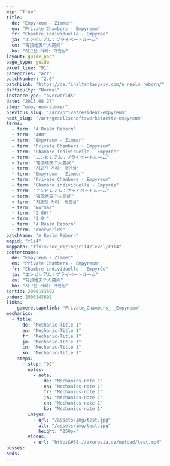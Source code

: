 ```yaml
---
wip: "True"
title:
  de: "Empyreum - Zimmer"
  en: "Private Chambers - Empyreum"
  fr: "Chambre individuelle - Empyrée"
  ja: "エンピレアム：プライベートルーム"
  cn: "穹顶皓天个人房间"
  ko: "지고천 거리: 개인실"
layout: guide_post
page_type: guide
excel_line: "91"
categories: "arr"
patchNumber: "2.0"
patchLink: "https://de.finalfantasyxiv.com/a_realm_reborn/"
difficulty: "Normal"
instanceType: "overworlds"
date: "2013.08.27"
slug: "empyreum-zimmer"
previous_slug: "/arr/privatresidenz-empyreum"
next_slug: "/arr/gesellschaftswerkstaette-empyreum"
terms:
  - term: "A Realm Reborn"
  - term: "ARR"
  - term: "Empyreum - Zimmer"
  - term: "Private Chambers - Empyreum"
  - term: "Chambre individuelle - Empyrée"
  - term: "エンピレアム：プライベートルーム"
  - term: "穹顶皓天个人房间"
  - term: "지고천 거리: 개인실"
  - term: "Empyreum - Zimmer"
  - term: "Private Chambers - Empyreum"
  - term: "Chambre individuelle - Empyrée"
  - term: "エンピレアム：プライベートルーム"
  - term: "穹顶皓天个人房间"
  - term: "지고천 거리: 개인실"
  - term: "Normal"
  - term: "2.00!"
  - term: "2.0!"
  - term: "A Realm Reborn"
  - term: "overworlds"
patchName: "A Realm Reborn"
mapid: "r1i4"
mappath: "ffxiv/roc_r1/ind/r1i4/level/r1i4"
contentname:
  de: "Empyreum - Zimmer"
  en: "Private Chambers - Empyreum"
  fr: "Chambre individuelle - Empyrée"
  ja: "エンピレアム：プライベートルーム"
  cn: "穹顶皓天个人房间"
  ko: "지고천 거리: 개인실"
sortid: 2000143692
order: 2000143692
links:
    gamerescapelink: "Private_Chambers_-_Empyreum"
mechanics:
  - title:
      de: "Mechanic-Title 1"
      en: "Mechanic-Title 1"
      fr: "Mechanic-Title 1"
      ja: "Mechanic-Title 1"
      cn: "Mechanic-Title 1"
      ko: "Mechanic-Title 1"
    steps:
      - step: "09"
        notes:
          - note:
              de: "Mechanics-note 1"
              en: "Mechanics-note 1"
              fr: "Mechanics-note 1"
              ja: "Mechanics-note 1"
              cn: "Mechanics-note 1"
              ko: "Mechanics-note 1"
        images:
          - url: "/assets/img/test.jpg"
            alt: "/assets/img/test.jpg"
            height: "250px"
        videos:
          - url: "https&#58;//akurosia.de/upload/test.mp4"
bosses:
adds:
---
```

